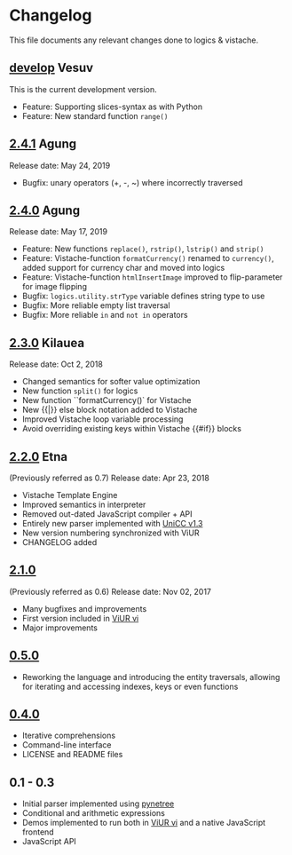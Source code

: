 # Changelog

This file documents any relevant changes done to logics & vistache.

## [develop] Vesuv 

This is the current development version.

- Feature: Supporting slices-syntax as with Python
- Feature: New standard function `range()`

## [2.4.1] Agung

Release date: May 24, 2019

- Bugfix: unary operators (+, -, ~) where incorrectly traversed

## [2.4.0] Agung

Release date: May 17, 2019

- Feature: New functions `replace()`, `rstrip()`, `lstrip()` and `strip()`
- Feature: Vistache-function `formatCurrency()` renamed to `currency()`, added support for currency char and moved into logics
- Feature: Vistache-function `htmlInsertImage` improved to flip-parameter for image flipping
- Bugfix: `logics.utility.strType` variable defines string type to use 
- Bugfix: More reliable empty list traversal
- Bugfix: More reliable `in` and `not in` operators

## [2.3.0] Kilauea

Release date: Oct 2, 2018

- Changed semantics for softer value optimization
- New function ``split()`` for logics
- New function ``formatCurrency()` for Vistache
- New {{|}} else block notation added to Vistache
- Improved Vistache loop variable processing
- Avoid overriding existing keys within Vistache {{#if}} blocks

## [2.2.0] Etna

(Previously referred as 0.7)
Release date: Apr 23, 2018

- Vistache Template Engine
- Improved semantics in interpreter
- Removed out-dated JavaScript compiler + API
- Entirely new parser implemented with [UniCC v1.3](https://github.com/phorward/unicc)
- New version numbering synchronized with ViUR
- CHANGELOG added

## [2.1.0]

(Previously referred as 0.6)
Release date: Nov 02, 2017

- Many bugfixes and improvements
- First version included in [ViUR vi](https://github.com/viur-framework/vi)
- Major improvements

## [0.5.0]

- Reworking the language and introducing the entity traversals, allowing
  for iterating and accessing indexes, keys or even functions

## [0.4.0]

- Iterative comprehensions
- Command-line interface
- LICENSE and README files

## 0.1 - 0.3

- Initial parser implemented using [pynetree](https://github.com/phorward/pynetree)
- Conditional and arithmetic expressions
- Demos implemented to run both in [ViUR vi](https://github.com/viur-framework/vi) and a native JavaScript frontend
- JavaScript API


[develop]: https://github.com/viur-framework/logics/compare/v2.4.1...develop
[2.4.1]: https://github.com/viur-framework/logics/compare/v2.4.0...v2.4.1
[2.4.0]: https://github.com/viur-framework/logics/compare/v2.3.0...v2.4.0
[2.3.0]: https://github.com/viur-framework/logics/compare/v2.2.0...v2.3.0
[2.2.0]: https://github.com/viur-framework/logics/compare/v2.1...v2.2.0
[2.1.0]: https://github.com/viur-framework/logics/compare/v0.5...v2.1
[0.5.0]: https://github.com/viur-framework/logics/compare/v0.4...v0.5
[0.4.0]: https://github.com/viur-framework/logics/compare/v0.3...v0.4
